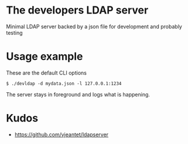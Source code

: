 # The developers LDAP server
Minimal LDAP server backed by a json file for development and probably testing


# Usage example
These are the default CLI options
```console
$ ./devldap -d mydata.json -l 127.0.0.1:1234
```

The server stays in foreground and logs what is happening.

# Kudos
* https://github.com/vjeantet/ldapserver
